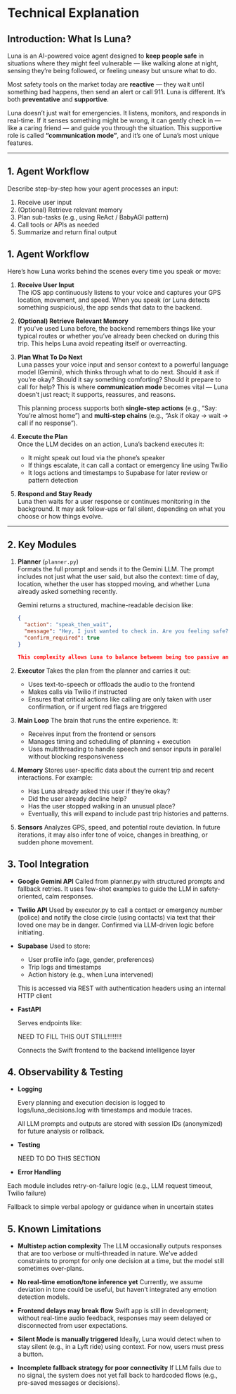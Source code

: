 # Technical Explanation

## Introduction: What Is Luna?

Luna is an AI-powered voice agent designed to **keep people safe** in situations where they might feel vulnerable — like walking alone at night, sensing they’re being followed, or feeling uneasy but unsure what to do.

Most safety tools on the market today are **reactive** — they wait until something bad happens, then send an alert or call 911. Luna is different. It’s both **preventative** and **supportive**.

Luna doesn’t just wait for emergencies. It listens, monitors, and responds in real-time. If it senses something might be wrong, it can gently check in — like a caring friend — and guide you through the situation. This supportive role is called **“communication mode”**, and it’s one of Luna’s most unique features.

---
## 1. Agent Workflow

Describe step-by-step how your agent processes an input:
1. Receive user input  
2. (Optional) Retrieve relevant memory  
3. Plan sub-tasks (e.g., using ReAct / BabyAGI pattern)  
4. Call tools or APIs as needed  
5. Summarize and return final output  

## 1. Agent Workflow

Here’s how Luna works behind the scenes every time you speak or move:

1. **Receive User Input**  
   The iOS app continuously listens to your voice and captures your GPS location, movement, and speed. When you speak (or Luna detects something suspicious), the app sends that data to the backend.

2. **(Optional) Retrieve Relevant Memory**  
   If you've used Luna before, the backend remembers things like your typical routes or whether you’ve already been checked on during this trip. This helps Luna avoid repeating itself or overreacting.

3. **Plan What To Do Next**  
   Luna passes your voice input and sensor context to a powerful language model (Gemini), which thinks through what to do next. Should it ask if you’re okay? Should it say something comforting? Should it prepare to call for help? This is where **communication mode** becomes vital — Luna doesn’t just react; it supports, reassures, and reasons.

   This planning process supports both **single-step actions** (e.g., “Say: You’re almost home”) and **multi-step chains** (e.g., “Ask if okay → wait → call if no response”).

4. **Execute the Plan**  
   Once the LLM decides on an action, Luna’s backend executes it:
   - It might speak out loud via the phone’s speaker
   - If things escalate, it can call a contact or emergency line using Twilio
   - It logs actions and timestamps to Supabase for later review or pattern detection

5. **Respond and Stay Ready**  
   Luna then waits for a user response or continues monitoring in the background. It may ask follow-ups or fall silent, depending on what you choose or how things evolve.

--- 
## 2. Key Modules
1. **Planner** (`planner.py`)  
   Formats the full prompt and sends it to the Gemini LLM. The prompt includes not just what the user said, but also the context: time of day, location, whether the user has stopped moving, and whether Luna already asked something recently.

   Gemini returns a structured, machine-readable decision like:
   ```json
   {
     "action": "speak_then_wait",
     "message": "Hey, I just wanted to check in. Are you feeling safe?",
     "confirm_required": true
   }

   This complexity allows Luna to balance between being too passive and too intrusive — always trying to feel like a calm friend, not an alarm.

2. **Executor**
    Takes the plan from the planner and carries it out:
    - Uses text-to-speech or offloads the audio to the frontend
    - Makes calls via Twilio if instructed
    - Ensures that critical actions like calling are only taken with user confirmation, or if urgent red flags are triggered

3. **Main Loop**
    The brain that runs the entire experience. It:
    - Receives input from the frontend or sensors
    - Manages timing and scheduling of planning + execution
    - Uses multithreading to handle speech and sensor inputs in parallel without blocking responsiveness

4. **Memory**
    Stores user-specific data about the current trip and recent interactions. For example:
    - Has Luna already asked this user if they’re okay?
    - Did the user already decline help?
    - Has the user stopped walking in an unusual place?
    - Eventually, this will expand to include past trip histories and patterns.

5. **Sensors**
    Analyzes GPS, speed, and potential route deviation. In future iterations, it may also infer tone of voice, changes in breathing, or sudden phone movement.

## 3. Tool Integration

- **Google Gemini API**
    Called from planner.py with structured prompts and fallback retries. It uses few-shot examples to guide the LLM in safety-oriented, calm responses.

- **Twilio API**
    Used by executor.py to call a contact or emergency number (police) and notify the close circle (using contacts) via text that their loved one may be in danger. Confirmed via LLM-driven logic before initiating.

- **Supabase**
    Used to store:
    - User profile info (age, gender, preferences)
    - Trip logs and timestamps
    - Action history (e.g., when Luna intervened)

    This is accessed via REST with authentication headers using an internal HTTP client

- **FastAPI**

    Serves endpoints like:

    NEED TO FILL THIS OUT STILL!!!!!!!!

    Connects the Swift frontend to the backend intelligence layer

## 4. Observability & Testing

- **Logging**

    Every planning and execution decision is logged to logs/luna_decisions.log with timestamps and module traces.

    All LLM prompts and outputs are stored with session IDs (anonymized) for future analysis or rollback.

- **Testing**

    NEED TO DO THIS SECTION

- **Error Handling**

Each module includes retry-on-failure logic (e.g., LLM request timeout, Twilio failure)

Fallback to simple verbal apology or guidance when in uncertain states

## 5. Known Limitations

- **Multistep action complexity**
The LLM occasionally outputs responses that are too verbose or multi-threaded in nature. We've added constraints to prompt for only one decision at a time, but the model still sometimes over-plans.

- **No real-time emotion/tone inference yet**
Currently, we assume deviation in tone could be useful, but haven’t integrated any emotion detection models.

- **Frontend delays may break flow**
Swift app is still in development; without real-time audio feedback, responses may seem delayed or disconnected from user expectations.

- **Silent Mode is manually triggered**
Ideally, Luna would detect when to stay silent (e.g., in a Lyft ride) using context. For now, users must press a button.

- **Incomplete fallback strategy for poor connectivity**
If LLM fails due to no signal, the system does not yet fall back to hardcoded flows (e.g., pre-saved messages or decisions).



